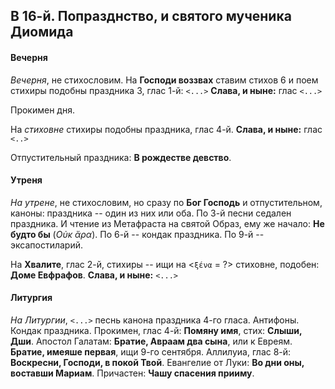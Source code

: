 
## В 16-й. Попразднство, и святого мученика Диомида

#### Вечерня

*Вечерня*, не стихословим. На **Господи воззвах** ставим стихов 6
и поем стихиры подобны праздника 3, глас 1-й: `<...>` **Слава, и ныне:**
глас `<...>`

Прокимен дня.

На *стиховне* стихиры подобны праздника, глас 4-й. **Слава, и ныне:**
глас `<..>`

Отпустительный праздника: **В рождестве девство**.

#### Утреня

*На утрене*, не стихословим, но сразу по **Бог Господь** и отпустительном,
каноны: праздника -- один из них или оба. По 3-й песни седален праздника.
И чтение из Метафраста на святой Образ, ему же начало: **Не будто бы**
(*Οὐκ ἄρα*). По 6-й -- кондак праздника. По 9-й -- эксапостиларий.

На **Хвалите**, глас 2-й, стихиры -- ищи на <`ξένα` = ?> стиховне,
подобен: **Доме Евфрафов**. **Слава, и ныне:** `<...>`

#### Литургия

*На Литургии*, `<...>` песнь канона праздника 4-го гласа. Антифоны.
Кондак праздника. Прокимен, глас 4-й: **Помяну имя**, стих:
**Слыши, Дши**. Апостол Галатам: **Братие, Авраам два сына**,
или к Евреям. **Братие, имеяше первая**, ищи 9-го сентября. Аллилуиа, глас 8-й:
**Воскресни, Господи, в покой Твой**. Евангелие от Луки:
**Во дни оны, воставши Мариам**.
Причастен: **Чашу спасения прииму**.
